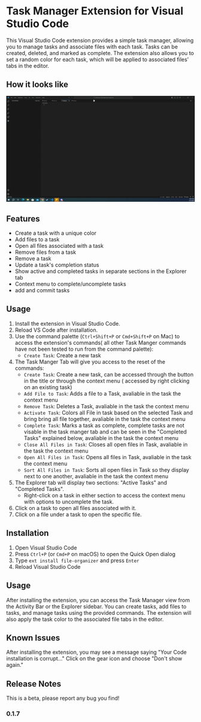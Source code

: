 # Task Manager Extension for Visual Studio Code

This Visual Studio Code extension provides a simple task manager, allowing you to manage tasks and associate files with each task. Tasks can be created, deleted, and marked as complete. The extension also allows you to set a random color for each task, which will be applied to associated files' tabs in the editor.

## How it looks like

![Preview GIF](https://github.com/kobilee/task-file-organizer/blob/main/assests/preview.gif)

## Features

- Create a task with a unique color
- Add files to a task
- Open all files associated with a task
- Remove files from a task
- Remove a task
- Update a task's completion status
- Show active and completed tasks in separate sections in the Explorer tab
- Context menu to complete/uncomplete tasks
- add and commit tasks

## Usage

1. Install the extension in Visual Studio Code.
2. Reload VS Code after installation.
3. Use the command palette (`Ctrl+Shift+P` or `Cmd+Shift+P` on Mac) to access the extension's commands( all other Task Manger commands have not been tested to run from the command palette):
   - `Create Task`: Create a new task
4. The Task Manger Tab will give you access to the reset of the commands:
   - `Create Task`: Create a new task, can be accessed through the button in the title or through the context menu ( accessed by right clicking on an existing task)
   - `Add File to Task`: Adds a file to a Task, avaliable in the task the context menu
   - `Remove Task`: Deletes a Task, avaliable in the task the context menu
   - `Activate Task`: Colors all File in task based on the selected Task and bring bring all file together, avaliable in the task the context menu
   - `Complete Task`: Marks a task as complete, complete tasks are not visable in the task manger tab and can be seen in the "Completed Tasks" explained below, avaliable in the task the context menu
   - `Close All Files in Task`: Closes all open files in Task, avaliable in the task the context menu
   - `Open All Files in Task`: Opens all files in Task, avaliable in the task the context menu
   - `Sort All Files in Task`: Sorts all open files in Task so they display next to one another, avaliable in the task the context menu
5. The Explorer tab will display two sections: "Active Tasks" and "Completed Tasks".
   - Right-click on a task in either section to access the context menu with options to uncomplete the task.
6. Click on a task to open all files associated with it.
7. Click on a file under a task to open the specific file.

## Installation

1. Open Visual Studio Code
2. Press `Ctrl+P` (or `Cmd+P` on macOS) to open the Quick Open dialog
3. Type `ext install file-organizer` and press `Enter`
4. Reload Visual Studio Code

## Usage

After installing the extension, you can access the Task Manager view from the Activity Bar or the Explorer sidebar. You can create tasks, add files to tasks, and manage tasks using the provided commands. The extension will also apply the task color to the associated file tabs in the editor.

## Known Issues

After installing the extension, you may see a message saying "Your Code installation is corrupt..." Click on the gear icon and choose "Don't show again."

## Release Notes

This is a beta, please report any bug you find!

### 0.1.7
